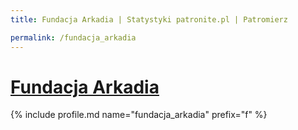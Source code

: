 ```yaml
---
title: Fundacja Arkadia | Statystyki patronite.pl | Patromierz

permalink: /fundacja_arkadia
---
```


# [Fundacja Arkadia](https://patronite.pl/fundacja_arkadia)

{% include profile.md name="fundacja_arkadia" prefix="f" %}
